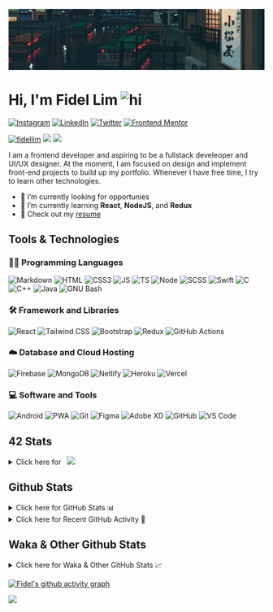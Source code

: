 ![Tokyo Downtown](tokyoDowntown.gif)

# Hi, I'm Fidel Lim <img src="https://user-images.githubusercontent.com/1303154/88677602-1635ba80-d120-11ea-84d8-d263ba5fc3c0.gif" width="28px" alt="hi">

[![Instagram](https://img.shields.io/badge/-Instagram-E4405F?logo=instagram&logoColor=white&style=flat-square)](https://www.instagram.com/_fidel_lim_/)
[![LinkedIn](https://img.shields.io/badge/-LinkedIn-0A66C2?logo=linkedin&style=flat-square)](https://www.linkedin.com/in/fidellim/)
[![Twitter](https://img.shields.io/badge/-Twitter-1DA1F2?logo=twitter&logoColor=white&style=flat-square)](https://twitter.com/fidellim)
[![Frontend Mentor](https://img.shields.io/badge/-Frontend_Mentor-3F54A3?logo=frontendmentor&logoColor=white&style=flat-square)](https://www.frontendmentor.io/profile/fidellim)

[<img src="https://komarev.com/ghpvc/?username=fidellim&label=Profile%20views&color=0e75b6&style=flat-square" alt="fidellim" />](https://github.com/fidellim/fidellim)
[<img src="https://img.shields.io/badge/Email-lim.fidel%40gmail.com-orange?style=flat-square&logo=gmail">](mailto:lim.fidel@gmail.com)
[<img src="https://img.shields.io/badge/Personal%20Site-fidellim--portfolio.netlify.app-red?style=flat-square&logo=safari">](https://fidellim-portfolio.netlify.app/)

I am a frontend developer and aspiring to be a fullstack develeoper and UI/UX designer. At the moment, I am focused on design and implement front-end projects to build up my portfolio. Whenever I have free time, I try to learn other technologies.

- 🔭 I’m currently looking for opportunies
- 🌱 I’m currently learning **React**, **NodeJS**, and **Redux**
- 📝 Check out my [resume](https://drive.google.com/file/d/12o73Dl_-TSjDzTQmxxTFEbZvliw326vH/view?usp=sharing)

## Tools & Technologies

### 👨‍💻 Programming Languages

![Markdown](https://img.shields.io/badge/-Markdown-000000?logo=markdown&logoColor=white&style=flat-square)
![HTML](https://img.shields.io/badge/-HTML-E34F26?logo=html5&logoColor=white&style=flat-square)
![CSS3](https://img.shields.io/badge/-CSS-157286?logo=css3&style=flat-square)
![JS](https://img.shields.io/badge/-JavaScript-F7DF1E?logo=javascript&logoColor=black&logoWidth=25&style=flat-square)
![TS](https://img.shields.io/badge/-TypeScript-3178C6?logo=typescript&logoColor=black&logoWidth=25&style=flat-square)
![Node](https://img.shields.io/badge/-NodeJS-F05032?logo=node.js&logoColor=white&style=flat-square)
![SCSS](https://img.shields.io/badge/-SASS-C76494?logo=sass&logoColor=white&logoWidth=25&style=flat-square)
![Swift](https://img.shields.io/badge/-Swift-FA7343?logo=swift&logoColor=white&logoWidth=25&style=flat-square)
![C](https://custom-icon-badges.herokuapp.com/badge/C-03599C.svg?logo=c-in-hexagon&logoColor=white&style=flat-square)
![C++](https://custom-icon-badges.herokuapp.com/badge/C++-CC0000.svg?logo=cpp2&logoColor=white&style=flat-square)
![Java](https://img.shields.io/badge/-Java-007396?logo=java&logoColor=white&logoWidth=25&style=flat-square)
![GNU Bash](https://img.shields.io/badge/-Bash-4EAA25?logo=gnubash&logoColor=white&logoWidth=25&style=flat-square)

### 🛠️ Framework and Libraries

![React](https://img.shields.io/badge/-React-000000?logo=react&logoColor=61DAFB&style=flat-square)
![Tailwind CSS](https://img.shields.io/badge/-Tailwind_CSS-15B3C0?logo=tailwindcss&logoColor=white&logoWidth=25&style=flat-square)
![Bootstrap](https://img.shields.io/badge/-Bootstrap-7952B3?logo=bootstrap&logoColor=white&logoWidth=25)
![Redux](https://img.shields.io/badge/-Redux-764ABC?logo=redux&logoColor=white&logoWidth=25)
![GitHub Actions](https://img.shields.io/badge/-GitHub_Actions-2088FF?logo=githubactions&logoColor=white&logoWidth=25)

### ☁️ Database and Cloud Hosting

![Firebase](https://img.shields.io/badge/-Firebase-F05032?logo=firebase&logoColor=white&style=flat-square)
![MongoDB](https://img.shields.io/badge/-MongoDB-47A248?logo=mongodb&logoColor=white&style=flat-square)
![Netlify](https://img.shields.io/badge/-Netlify-00C7B7?logo=netlify&logoColor=white&style=flat-square)
![Heroku](https://img.shields.io/badge/-Heroku-430098?logo=heroku&logoColor=white&logoWidth=25)
![Vercel](https://img.shields.io/badge/-Vercel-000000?logo=vercel&logoColor=white&style=flat-square)

### 💻 Software and Tools

![Android](https://img.shields.io/badge/-Android-3DDC84?logo=android&logoColor=black&logoWidth=25&style=flat-square)
![PWA](https://img.shields.io/badge/-PWA-550EBE?logo=pwa&logoColor=white&style=flat-square)
![Git](https://img.shields.io/badge/-Git-F05032?logo=git&logoColor=white&style=flat-square)
![Figma](https://img.shields.io/badge/-Figma-F24E1E?logo=figma&logoColor=white&style=flat-square)
![Adobe XD](https://img.shields.io/badge/-Adobe%20XD-FF61F6?logo=adobe%20xd&logoColor=black&logoWidth=25&style=flat-square)
![GitHub](https://img.shields.io/badge/-GitHub-181717?logo=github&style=flat-square)
![VS Code](https://img.shields.io/badge/-VS%20Code-007ACC?logo=visual%20studio%20code&style=flat-square)

<!-- https://github.com/JaeSeoKim/badge42 -->

## 42 Stats

<details>
<summary> Click here for &nbsp;
<img src="https://img.shields.io/badge/-Abu_Dhabi-000000?logo=42&style=flat-square">
</summary>

<!-- <img src="https://badge42.herokuapp.com/api/stats/flim?privacyEmail=true">
<img src="https://badge42.herokuapp.com/api/stats/flim?cursus=C%20Piscine&privacyEmail=true"> -->

[![flim's 42 stats](https://badge42.vercel.app/api/v2/stats/cl1c1a9ce001109mq8crq44uh?cursusId=9)](https://github.com/JaeSeoKim/badge42)
[![flim's 42 stats](https://badge42.vercel.app/api/v2/stats/cl1c1a9ce001109mq8crq44uh?cursusId=21)](https://github.com/JaeSeoKim/badge42)

</details>

## Github Stats

<details>
	<summary>
		Click here for GitHub Stats 📊
	</summary>
	<br/>

<img src="https://github-readme-stats.vercel.app/api/top-langs/?username=fidellim&layout=compact&langs_count=8&hide=scss,css,html&theme=dracula&border_color=ff4499" alt="fidellim" />
<img src="https://github-readme-stats.vercel.app/api?username=fidellim&show_icons=true&locale=en&theme=tokyonight&hide_border=true" alt="fidellim" />
<img src="https://github-readme-streak-stats.herokuapp.com?user=fidellim&theme=material-palenight&hide_border=true&date_format=M%20j%5B%2C%20Y%5D" alt="fidellim" />

</details>

<details>
	<summary>
		Click here for Recent GitHub Activity 🚴
	</summary>
	<br/>

<!--RECENT_ACTIVITY:start-->

1. 📔 Created new repository [fidellim/Giphy-Rest-API-Search-App](https://github.com/fidellim/Giphy-Rest-API-Search-App)
2. 📔 Created new repository [fidellim/Tic-Tac-Toe-Socket-IO](https://github.com/fidellim/Tic-Tac-Toe-Socket-IO)
3. 💪 Opened PR [#273](https://github.com/anmol098/waka-readme-stats/pull/273) in [anmol098/waka-readme-stats](https://github.com/anmol098/waka-readme-stats)
4. 🔱 Forked [fidellim/waka-readme-stats](https://github.com/fidellim/waka-readme-stats) from [anmol098/waka-readme-stats](https://github.com/anmol098/waka-readme-stats)
5. 💪 Opened PR [#790](https://github.com/abhisheknaiidu/awesome-github-profile-readme/pull/790) in [abhisheknaiidu/awesome-github-profile-readme](https://github.com/abhisheknaiidu/awesome-github-profile-readme)
<!--RECENT_ACTIVITY:end-->

<!--RECENT_ACTIVITY:last_update_end-->

</details>

## Waka & Other Github Stats

<details>
	<summary>
		Click here for Waka & Other GitHub Stats 📈
	</summary>
	<br/>

<!--START_SECTION:waka-->

![Lines of code](https://img.shields.io/badge/From%20Hello%20World%20I%27ve%20Written-494%20Thousand%20lines%20of%20code-blue)

**🐱 My GitHub Data**

> 🏆 451 Contributions in the Year 2022
>
> 📦 168.2 kB Used in GitHub's Storage
>
> 💼 Opted to Hire
>
> 📜 63 Public Repositories
>
> 🔑 0 Private Repositories
>
> **I'm a Night 🦉**

```text
🌞 Morning    88 commits     ██░░░░░░░░░░░░░░░░░░░░░░░   10.59%
🌆 Daytime    225 commits    ██████░░░░░░░░░░░░░░░░░░░   27.08%
🌃 Evening    292 commits    ████████░░░░░░░░░░░░░░░░░   35.14%
🌙 Night      226 commits    ██████░░░░░░░░░░░░░░░░░░░   27.2%

```

📅 **I'm Most Productive on Thursday**

```text
Monday       139 commits    ████░░░░░░░░░░░░░░░░░░░░░   16.73%
Tuesday      74 commits     ██░░░░░░░░░░░░░░░░░░░░░░░   8.9%
Wednesday    93 commits     ██░░░░░░░░░░░░░░░░░░░░░░░   11.19%
Thursday     144 commits    ████░░░░░░░░░░░░░░░░░░░░░   17.33%
Friday       138 commits    ████░░░░░░░░░░░░░░░░░░░░░   16.61%
Saturday     123 commits    ███░░░░░░░░░░░░░░░░░░░░░░   14.8%
Sunday       120 commits    ███░░░░░░░░░░░░░░░░░░░░░░   14.44%

```

📊 **This Week I Spent My Time On**

```text
⌚︎ Time Zone: Asia/Dubai

💬 Programming Languages:
TypeScript               17 hrs 4 mins       ███████████████░░░░░░░░░░   62.31%
SCSS                     4 hrs 52 mins       ████░░░░░░░░░░░░░░░░░░░░░   17.77%
Markdown                 3 hrs 28 mins       ███░░░░░░░░░░░░░░░░░░░░░░   12.68%
JavaScript               1 hr 6 mins         █░░░░░░░░░░░░░░░░░░░░░░░░   4.03%
Bash                     26 mins             ░░░░░░░░░░░░░░░░░░░░░░░░░   1.62%

🔥 Editors:
VS Code                  27 hrs 23 mins      █████████████████████████   100.0%

🐱‍💻 Projects:
giphy_rest_api_search_app24 hrs 15 mins      ██████████████████████░░░   88.55%
Unknown Project          1 hr 2 mins         █░░░░░░░░░░░░░░░░░░░░░░░░   3.78%
waka-readme-stats        58 mins             █░░░░░░░░░░░░░░░░░░░░░░░░   3.57%
memories_full_stack_mern 35 mins             ░░░░░░░░░░░░░░░░░░░░░░░░░   2.18%
project_test             20 mins             ░░░░░░░░░░░░░░░░░░░░░░░░░   1.24%

💻 Operating System:
Windows                  26 hrs 31 mins      ████████████████████████░   96.83%
Mac                      52 mins             ░░░░░░░░░░░░░░░░░░░░░░░░░   3.17%

```

**I Mostly Code in SCSS**

```text
SCSS                     15 repos            ███████░░░░░░░░░░░░░░░░░░   30.61%
HTML                     10 repos            █████░░░░░░░░░░░░░░░░░░░░   20.41%
JavaScript               8 repos             ████░░░░░░░░░░░░░░░░░░░░░   16.33%
CSS                      7 repos             ███░░░░░░░░░░░░░░░░░░░░░░   14.29%
C                        4 repos             ██░░░░░░░░░░░░░░░░░░░░░░░   8.16%

```

Last Updated on 30/03/2022 05:27:04 UTC

Last Updated on 07/04/2022 10:27:44 UTC

<!--END_SECTION:waka-->

</details>

[![Fidel's github activity graph](https://activity-graph.herokuapp.com/graph?username=fidellim&theme=material-palenight&hide_border=true)](https://github.com/ashutosh00710/github-readme-activity-graph)

<img src="https://capsule-render.vercel.app/api?type=waving&color=gradient&height=80&section=footer"/>
